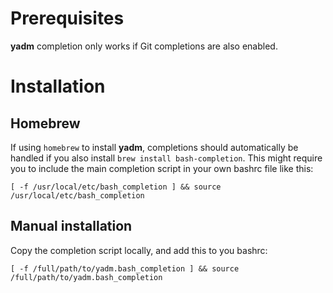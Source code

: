 # Prerequisites

**yadm** completion only works if Git completions are also enabled.

# Installation

## Homebrew

If using `homebrew` to install **yadm**, completions should automatically be handled if you also install `brew install bash-completion`. This might require you to include the main completion script in your own bashrc file like this:

```
[ -f /usr/local/etc/bash_completion ] && source /usr/local/etc/bash_completion
```

## Manual installation
Copy the completion script locally, and add this to you bashrc:
```
[ -f /full/path/to/yadm.bash_completion ] && source /full/path/to/yadm.bash_completion
```
